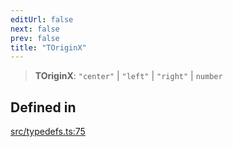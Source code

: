 ```yaml
---
editUrl: false
next: false
prev: false
title: "TOriginX"
---
```


> **TOriginX**: `"center"` \| `"left"` \| `"right"` \| `number`

## Defined in

[src/typedefs.ts:75](https://github.com/fabricjs/fabric.js/blob/v6.0.0-rc4/src/typedefs.ts#L75)

